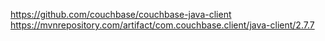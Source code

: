 https://github.com/couchbase/couchbase-java-client
https://mvnrepository.com/artifact/com.couchbase.client/java-client/2.7.7